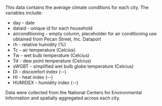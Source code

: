 This data contains the average climate conditions for each city. The variables include: 

* day - date
* dataid - unique id for each household
* airconditioning - empty column, placeholder for air conditioning use obtained from Pecan Street, Inc. Dataport
* rh - relative humidity (%)
* Tc - air temperature (Celcius)
* Tw - wet bulb temperature (Celcius)
* Td - dew point temperature (Celcius)
* sWGBT - simplified wet bulb globe temperature (Celcius)
* DI - discomfort index (--)
* HI - heat index (--)
* HUMIDEX - humidity index (--)

Data were collected from the National Centers for Environmental Information and spatially aggregated across each city.
